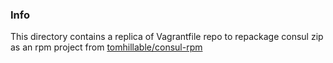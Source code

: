 ### Info


This directory contains a replica of Vagrantfile repo to repackage consul zip as an rpm project from
[tomhillable/consul-rpm](https://github.com/tomhillable/consul-rpm)


